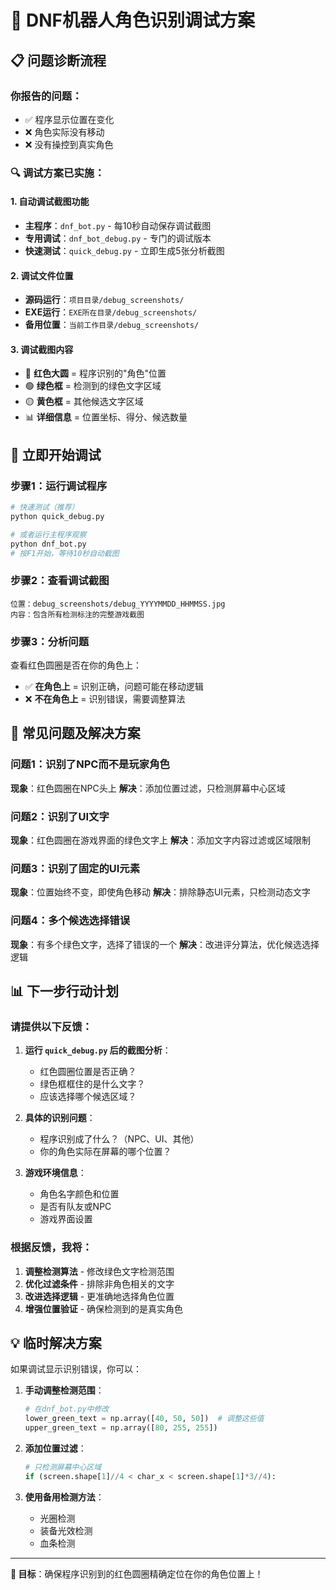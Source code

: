 # 🎯 DNF机器人角色识别调试方案

## 📋 问题诊断流程

### 你报告的问题：
- ✅ 程序显示位置在变化
- ❌ 角色实际没有移动  
- ❌ 没有操控到真实角色

### 🔍 调试方案已实施：

#### 1. **自动调试截图功能**
- **主程序**：`dnf_bot.py` - 每10秒自动保存调试截图
- **专用调试**：`dnf_bot_debug.py` - 专门的调试版本
- **快速测试**：`quick_debug.py` - 立即生成5张分析截图

#### 2. **调试文件位置**
- **源码运行**：`项目目录/debug_screenshots/`
- **EXE运行**：`EXE所在目录/debug_screenshots/`
- **备用位置**：`当前工作目录/debug_screenshots/`

#### 3. **调试截图内容**
- 🔴 **红色大圆** = 程序识别的"角色"位置
- 🟢 **绿色框** = 检测到的绿色文字区域
- 🟡 **黄色框** = 其他候选文字区域
- 📊 **详细信息** = 位置坐标、得分、候选数量

## 🚀 立即开始调试

### 步骤1：运行调试程序
```bash
# 快速测试（推荐）
python quick_debug.py

# 或者运行主程序观察
python dnf_bot.py
# 按F1开始，等待10秒自动截图
```

### 步骤2：查看调试截图
```
位置：debug_screenshots/debug_YYYYMMDD_HHMMSS.jpg
内容：包含所有检测标注的完整游戏截图
```

### 步骤3：分析问题
查看红色圆圈是否在你的角色上：
- ✅ **在角色上** = 识别正确，问题可能在移动逻辑
- ❌ **不在角色上** = 识别错误，需要调整算法

## 🔧 常见问题及解决方案

### 问题1：识别了NPC而不是玩家角色
**现象**：红色圆圈在NPC头上
**解决**：添加位置过滤，只检测屏幕中心区域

### 问题2：识别了UI文字
**现象**：红色圆圈在游戏界面的绿色文字上
**解决**：添加文字内容过滤或区域限制

### 问题3：识别了固定的UI元素
**现象**：位置始终不变，即使角色移动
**解决**：排除静态UI元素，只检测动态文字

### 问题4：多个候选选择错误
**现象**：有多个绿色文字，选择了错误的一个
**解决**：改进评分算法，优化候选选择逻辑

## 📊 下一步行动计划

### 请提供以下反馈：

1. **运行 `quick_debug.py` 后的截图分析**：
   - 红色圆圈位置是否正确？
   - 绿色框框住的是什么文字？
   - 应该选择哪个候选区域？

2. **具体的识别问题**：
   - 程序识别成了什么？（NPC、UI、其他）
   - 你的角色实际在屏幕的哪个位置？

3. **游戏环境信息**：
   - 角色名字颜色和位置
   - 是否有队友或NPC
   - 游戏界面设置

### 根据反馈，我将：
1. **调整检测算法** - 修改绿色文字检测范围
2. **优化过滤条件** - 排除非角色相关的文字
3. **改进选择逻辑** - 更准确地选择角色位置
4. **增强位置验证** - 确保检测到的是真实角色

## 💡 临时解决方案

如果调试显示识别错误，你可以：

1. **手动调整检测范围**：
   ```python
   # 在dnf_bot.py中修改
   lower_green_text = np.array([40, 50, 50])  # 调整这些值
   upper_green_text = np.array([80, 255, 255])
   ```

2. **添加位置过滤**：
   ```python
   # 只检测屏幕中心区域
   if (screen.shape[1]//4 < char_x < screen.shape[1]*3//4):
   ```

3. **使用备用检测方法**：
   - 光圈检测
   - 装备光效检测
   - 血条检测

---

**🎯 目标**：确保程序识别到的红色圆圈精确定位在你的角色位置上！
